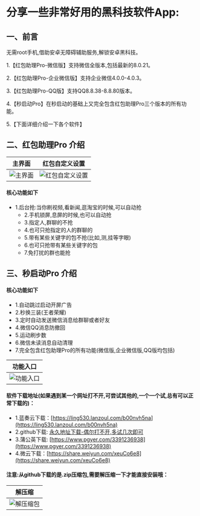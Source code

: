 # 分享一些非常好用的黑科技软件App:

## 一、前言

无需root手机,借助安卓无障碍辅助服务,解锁安卓黑科技。

1.【红包助理Pro-微信版】支持微信全版本,包括最新的8.0.21。

2.【红包助理Pro-企业微信版】支持企业微信4.0.0-4.0.3。

3.【红包助理Pro-QQ版】支持QQ8.8.38-8.8.80版本。

4.【秒启动Pro】在秒启动的基础上又完全包含红包助理Pro三个版本的所有功能。

5.【下面详细介绍一下各个软件】

## 二、红包助理Pro  介绍
  |主界面|红包自定义设置|
  |:-:|:-:|
  |![主界面](https://gitee.com/mutoupiaoliu/SoftDownload/raw/main/miaoqidong/zhulizhujiemian.png)|![红包自定义设置](https://gitee.com/mutoupiaoliu/SoftDownload/raw/main/miaoqidong/shezhi.png)|

#### 核心功能如下
* 1.后台抢:当你刷视频,看新闻,逛淘宝的时候,可以自动抢
  * 2.手机锁屏,息屏的时候,也可以自动抢
  * 3.指定人,群聊的不抢
  * 4.也可只抢指定的人的群聊的
  * 5.带有某些关键字的包不抢(比如,测,挂等字眼)
  * 6.也可只抢带有某些关键字的包
  * 7.免打扰的群也能抢
  
## 三、秒启动Pro  介绍
  #### 核心功能如下
  * 1.自动跳过启动开屏广告
  * 2.秒换三装(王者荣耀)
  * 3.定时自动发送微信消息给群聊或者好友
  * 4.微信QQ消息防撤回
  * 5.运动刷步数
  * 6.微信未读消息自动清理
  * 7.完全包含红包助理Pro的所有功能(微信版,企业微信版,QQ版均包括)

  |功能入口
  |:-:|
  |![功能入口](https://gitee.com/mutoupiaoliu/SoftDownload/raw/main/miaoqidong/jieshao.png)|

#### 软件下载地址(如果遇到某一个网址打不开,可尝试其他的,一个一个试,总有可以正常下载的)：
  * 1.蓝奏云下载：[https://ling530.lanzoul.com/b00nvh5na](https://ling530.lanzoul.com/b00nvh5na)
  * 2.github下载: [永久地址下载-偶尔打不开,多试几次即可](https://codeload.github.com/hongbaozhuli/AppDownLoad/zip/refs/tags/1.1)
  * 3.蒲公英下载: [https://www.pgyer.com/3391236938](https://www.pgyer.com/3391236938)
  * 4.微云下载：[https://share.weiyun.com/xeuCo6e8](https://share.weiyun.com/xeuCo6e8)

#### 注意:从github下载的是.zip压缩包,需要解压缩一下才能直接安装哦：
|解压缩
|:-:|
|![解压缩包](https://gitee.com/mutoupiaoliu/SoftDownload/raw/main/miaoqidong/xiazai.png)|